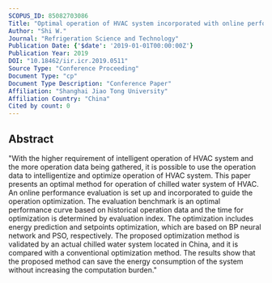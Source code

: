 ```yaml
---
SCOPUS_ID: 85082703086
Title: "Optimal operation of HVAC system incorporated with online performance evaluation based on operation data"
Author: "Shi W."
Journal: "Refrigeration Science and Technology"
Publication Date: {'$date': '2019-01-01T00:00:00Z'}
Publication Year: 2019
DOI: "10.18462/iir.icr.2019.0511"
Source Type: "Conference Proceeding"
Document Type: "cp"
Document Type Description: "Conference Paper"
Affiliation: "Shanghai Jiao Tong University"
Affiliation Country: "China"
Cited by count: 0
---
```


## Abstract
"With the higher requirement of intelligent operation of HVAC system and the more operation data being gathered, it is possible to use the operation data to intelligentize and optimize operation of HVAC system. This paper presents an optimal method for operation of chilled water system of HVAC. An online performance evaluation is set up and incorporated to guide the operation optimization. The evaluation benchmark is an optimal performance curve based on historical operation data and the time for optimization is determined by evaluation index. The optimization includes energy prediction and setpoints optimization, which are based on BP neural network and PSO, respectively. The proposed optimization method is validated by an actual chilled water system located in China, and it is compared with a conventional optimization method. The results show that the proposed method can save the energy consumption of the system without increasing the computation burden."
